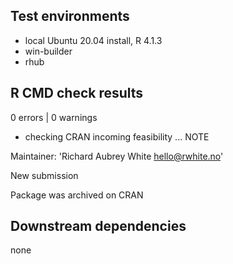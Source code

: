 ## Test environments

* local Ubuntu 20.04 install, R 4.1.3
* win-builder
* rhub

## R CMD check results

0 errors | 0 warnings

* checking CRAN incoming feasibility ... NOTE

Maintainer: 'Richard Aubrey White <hello@rwhite.no>'
  
New submission

Package was archived on CRAN

## Downstream dependencies

none

